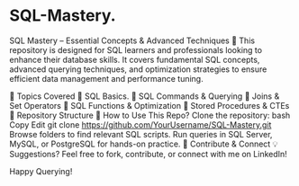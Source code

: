 # SQL-Mastery.
SQL Mastery – Essential Concepts & Advanced Techniques 🚀
This repository is designed for SQL learners and professionals looking to enhance their database skills. It covers fundamental SQL concepts, advanced querying techniques, and optimization strategies to ensure efficient data management and performance tuning.

📌 Topics Covered
🔹 SQL Basics.
🔹 SQL Commands & Querying
🔹 Joins & Set Operators
🔹 SQL Functions & Optimization
🔹 Stored Procedures & CTEs
📂 Repository Structure
📌 How to Use This Repo?
Clone the repository:
bash
Copy
Edit
git clone https://github.com/YourUsername/SQL-Mastery.git
Browse folders to find relevant SQL scripts.
Run queries in SQL Server, MySQL, or PostgreSQL for hands-on practice.
🤝 Contribute & Connect
💡 Suggestions? Feel free to fork, contribute, or connect with me on LinkedIn!

Happy Querying! 
